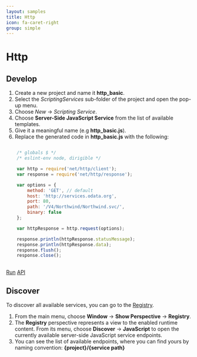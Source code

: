 ```yaml
---
layout: samples
title: Http
icon: fa-caret-right
group: simple
---
```


Http
===

Develop
--

1. Create a new project and name it **http_basic**.
2. Select the *ScriptingServices* sub-folder of the project and open the pop-up menu.
3. Choose *New* -> *Scripting Service*.
4. Choose **Server-Side JavaScript Service** from the list of available templates.
5. Give it a meaningful name (e.g **http_basic.js**).
6. Replace the generated code in **http_basic.js** with the following:

```javascript

	/* globals $ */
	/* eslint-env node, dirigible */

	var http = require('net/http/client');
	var response = require('net/http/response');

	var options = {
		method: 'GET', // default
		host: 'http://services.odata.org',
		port: 80,
		path: '/V4/Northwind/Northwind.svc/',
		binary: false 
	};

	var httpResponse = http.request(options);

	response.println(httpResponse.statusMessage);
	response.println(httpResponse.data);
	response.flush();
	response.close();
	
```

<div class="btn-toolbar pull-right">
	<a class="btn btn-warning" href="http://dirigible.eclipse.org/services/ui/anonymous.html?git=https://github.com/dirigiblelabs/sample_net_http_http_basic.git">Run</a>
	<a class="btn btn-info" href="http://www.dirigible.io/api/http_client.html">API</a>
</div>

Discover
--
To discover all available services, you can go to the [Registry](../help/registry.html).

1. From the main menu, choose **Window** -> **Show Perspective** -> **Registry**.
2. The **Registry** perspective represents a view to the enabled runtime content. From its menu, choose **Discover** -> **JavaScript** to open the currently available server-side JavaScript service endpoints.
3. You can see the list of available endpoints, where you can find yours by naming convention: **{project}/{service path}**
